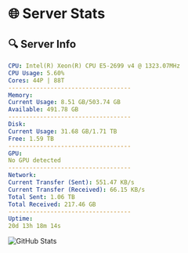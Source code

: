 # 🌐 Server Stats
## 🔍 Server Info
```yaml
CPU: Intel(R) Xeon(R) CPU E5-2699 v4 @ 1323.07MHz
CPU Usage: 5.60%
Cores: 44P | 88T
-----------------------------------
Memory:
Current Usage: 8.51 GB/503.74 GB
Available: 491.78 GB
-----------------------------------
Disk:
Current Usage: 31.68 GB/1.71 TB
Free: 1.59 TB
-----------------------------------
GPU:
No GPU detected
-----------------------------------
Network:
Current Transfer (Sent): 551.47 KB/s
Current Transfer (Received): 66.15 KB/s
Total Sent: 1.06 TB
Total Received: 217.46 GB
-----------------------------------
Uptime:
20d 13h 18m 14s
```
![GitHub Stats](https://img.shields.io/badge/Updated-2025-05-10_06:27:02-blue)